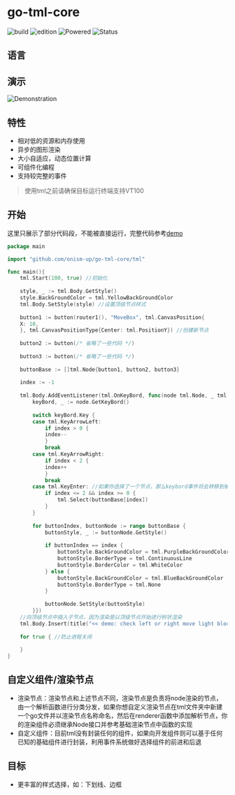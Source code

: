 # go-tml-core


![build](https://img.shields.io/badge/build-passing-green)
![edition](https://img.shields.io/badge/edition-v0.0.2-orange)
![Powered](https://img.shields.io/badge/Powered%20by-onism-blue)
![Status](https://img.shields.io/badge/Status-Test%20phase-red)

## 语言


## 演示
![Demonstration](https://raw.githubusercontent.com/onism-up/go-tml-core/main/static/medium/demo.gif)

## 特性
- 相对低的资源和内存使用
- 异步的图形渲染
- 大小自适应，动态位置计算
- 可组件化编程
- 支持较完整的事件

> 使用tml之前请确保目标运行终端支持VT100
## 开始
这里只展示了部分代码段，不能被直接运行，完整代码参考[demo](github.com/onism-up/go-tml-core/tree/main/demo)
```go
package main

import "github.com/onism-up/go-tml-core/tml"

func main(){
    tml.Start(100, true) //初始化
    
    style, _ := tml.Body.GetStyle()
    style.BackGroundColor = tml.YellowBackGroundColor
	tml.Body.SetStyle(style) //设置顶级节点样式
    
    button1 := button(router1(), "MoveBox", tml.CanvasPosition{
    X: 10,
    }, tml.CanvasPositionType{Center: tml.PositionY}) //创建新节点
    
    button2 := button(/* 省略了一些代码 */)
    
    button3 := button(/* 省略了一些代码 */)
    
    buttonBase := []tml.Node{button1, button2, button3}
    
    index := -1
	
    tml.Body.AddEventListener(tml.OnKeyBord, func(node tml.Node, _ tml.Node) { //键盘事件监听
        keyBord, _ := node.GetKeyBord()
        
        switch keyBord.Key {
        case tml.KeyArrowLeft:
            if index > 0 {
            index--
            }
            break   
        case tml.KeyArrowRight:
            if index < 2 {
            index++
            }
            break
        case tml.KeyEnter: //如果你选择了一个节点，那么keybord事件将会转移到被选择的节点
            if index <= 2 && index >= 0 {
                tml.Select(buttonBase[index])
            }
        }
        
        for buttonIndex, buttonNode := range buttonBase {
            buttonStyle, _ := buttonNode.GetStyle()
            
            if buttonIndex == index {
                buttonStyle.BackGroundColor = tml.PurpleBackGroundColor
                buttonStyle.BorderType = tml.ContinuousLine
                buttonStyle.BorderColor = tml.WhiteColor
            } else {
                buttonStyle.BackGroundColor = tml.BlueBackGroundColor
                buttonStyle.BorderType = tml.None
            }
            
            buttonNode.SetStyle(buttonStyle)
        }})
    //向顶级节点中插入子节点，因为渲染是以顶级节点开始进行树状渲染	
    tml.Body.Insert(title("<< demo: check left or right move light block >>"), button1, button2, button3)
	
    for true { //防止进程关闭
		
    }
}
```
## 自定义组件/渲染节点
- 渲染节点：渲染节点和上述节点不同，渲染节点是负责将node渲染的节点，由一个解析函数进行分类分发，如果你想自定义渲染节点在tml文件夹中新建一个go文件并以渲染节点名称命名，然后在renderer函数中添加解析节点，你的渲染组件必须继承Node接口并参考基础渲染节点中函数的实现
- 自定义组件：目前tml没有封装任何的组件，如果向开发组件则可以基于任何已知的基础组件进行封装，利用事件系统做好选择组件的前进和后退

## 目标
- 更丰富的样式选择，如：下划线、边框